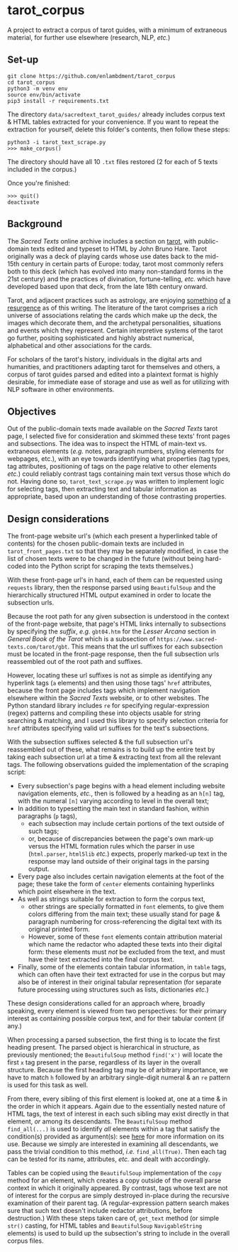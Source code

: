 # tarot_corpus

A project to extract a corpus of tarot guides, with a minimum of extraneous material, for further use elsewhere (research, NLP, _etc._) 

## Set-up

```
git clone https://github.com/enlambdment/tarot_corpus
cd tarot_corpus
python3 -m venv env
source env/bin/activate
pip3 install -r requirements.txt
```

The directory `data/sacredtext_tarot_guides/` already includes corpus text & HTML tables extracted for your convenience. If you want to repeat the extraction for yourself, delete this folder's contents, then follow these steps:

```
python3 -i tarot_text_scrape.py
>>> make_corpus()
``` 

The directory should have all 10 `.txt` files restored (2 for each of 5 texts included in the corpus.)

Once you're finished:

```
>>> quit()
deactivate
```

## Background

The _Sacred Texts_ online archive includes a section on [tarot](https://sacred-texts.com/tarot/), with public-domain texts edited and typeset to HTML by John Bruno Hare. Tarot originally was a deck of playing cards whose use dates back to the mid-15th century in certain parts of Europe: today, tarot most commonly refers both to this deck (which has evolved into many non-standard forms in the 21st century) and the practices of divination, fortune-telling, _etc._ which have developed based upon that deck, from the late 18th century onward. 

Tarot, and adjacent practices such as astrology, are enjoying [something](https://www.newyorker.com/magazine/2019/10/28/astrology-in-the-age-of-uncertainty) [of](https://www.nytimes.com/2019/08/28/style/therapy-psychology-astrology-tarot-ayahuasca.html) [a](https://www.thecut.com/article/tarot-cards.html) [resurgence](https://www.wired.com/gallery/best-tarot-card-apps/) as of this writing. The literature of the tarot comprises a rich universe of associations relating the cards which make up the deck, the images which decorate them, and the archetypal personalities, situations and events which they represent. Certain interpretive systems of the tarot go further, positing sophisticated and highly abstract numerical, alphabetical and other associations for the cards.

For scholars of the tarot's history, individuals in the digital arts and humanities, and practitioners adapting tarot for themselves and others, a corpus of tarot guides parsed and edited into a plaintext format is highly desirable, for immediate ease of storage and use as well as for utilizing with NLP software in other environments.

## Objectives

Out of the public-domain texts made available on the _Sacred Texts_ tarot page, I selected five for consideration and skimmed these texts' front pages and subsections. The idea was to inspect the HTML of main-text vs. extraneous elements (_e.g._ notes, paragraph numbers, styling elements for webpages, etc.), with an eye towards identifying what properties (tag types, tag attributes, positioning of tags on the page relative to other elements _etc._) could reliably contrast tags containing main text versus those which do not. Having done so, `tarot_text_scrape.py` was written to implement logic for selecting tags, then extracting text and tabular information as appropriate, based upon an understanding of those contrasting properties.

## Design considerations

The front-page website url's (which each present a hyperlinked table of contents) for the chosen public-domain texts are included in `tarot_front_pages.txt` so that they may be separately modified, in case the list of chosen texts were to be changed in the future (without being hard-coded into the Python script for scraping the texts themselves.) 

With these front-page url's in hand, each of them can be requested using `requests` library, then the response parsed using `BeautifulSoup` and the hierarchically structured HTML output examined in order to locate the subsection urls. 

Because the root path for any given subsection is understood in the context of the front-page website, that page's HTML links internally to subsections by specifying the _suffix_, _e.g._ `gbt04.htm` for the _Lesser Arcana_ section in _General Book of the Tarot_ which is a subsection of `https://www.sacred-texts.com/tarot/gbt`. This means that the url suffixes for each subsection must be located in the front-page response, then the full subsection urls reassembled out of the root path and suffixes. 

However, locating these url suffixes is not as simple as identifying any hyperlink tags (`a` elements) and then using those tags' `href` attributes, because the front page includes tags which implement navigation elsewhere within the _Sacred Texts_ website, or to other websites. The Python standard library includes `re` for specifying regular-expression (regex) patterns and compiling these into objects usable for string searching & matching, and I used this library to specify selection criteria for `href` attributes specifying valid url suffixes for the text's subsections.

With the subsection suffixes selected & the full subsection url's reassembled out of these, what remains is to build up the entire text by taking each subsection url at a time & extracting text from all the relevant tags. The following observations guided the implementation of the scraping script:

- Every subsection's page begins with a head element including website navigation elements, _etc._, then is followed by a heading as an `h[n]` tag, with the numeral `[n]` varying according to level in the overall text;
- In addition to typesetting the main text in standard fashion, within paragraphs (`p` tags), 
	- each subsection may include certain portions of the text outside of such tags; 
	- or, because of discrepancies between the page's own mark-up versus the HTML formation rules which the parser in use (`html.parser`, `html5lib` _etc._) expects, properly marked-up text in the response may land outside of their original tags in the parsing output.
- Every page also includes certain navigation elements at the foot of the page; these take the form of  `center` elements containing hyperlinks which point elsewhere in the text.
- As well as strings suitable for extraction to form the corpus text, 
	- other strings are specially formatted in `font` elements, to give them colors differing from the main text; these usually stand for page & paragraph numbering for cross-referencing the digital text with its original printed form.
	- However, some of these `font` elements contain attribution material which name the redactor who adapted these texts into their digital form: these elements must _not_ be excluded from the text, and must have their text extracted into the final corpus text.
- Finally, some of the elements contain tabular information, in `table` tags, which can often have their text extracted for use in the corpus but may also be of interest in their original tabular representation (for separate future processing using structures such as lists, dictionaries _etc._)

These design considerations called for an approach where, broadly speaking, every element is viewed from two perspectives: for their primary interest as containing possible corpus text, and for their tabular content (if any.)

When processing a parsed subsection, the first thing is to locate the first heading present. The parsed object is hierarchical in structure, as previously mentioned; the `BeautifulSoup` method `find('x')` will locate the first `x` tag present in the parse, regardless of its layer in the overall structure. Because the first heading tag may be of arbitrary importance, we have to match `h` followed by an arbitrary single-digit numeral & an `re` pattern is used for this task as well.

From there, every sibling of this first element is looked at, one at a time & in the order in which it appears. Again due to the essentially nested nature of HTML tags, the text of interest in each such sibling may exist directly in that element, _or_ among its descendants. The `BeautifulSoup` method `find_all(...)` is used to identify _all_ elements within a tag that satisfy the condition(s) provided as argument(s): see [here](https://www.crummy.com/software/BeautifulSoup/bs4/doc/#searching-the-tree) for more information on its use. Because we simply are interested in examining all descendants, we pass the trivial condition to this method, _i.e._ `find_all(True)`. Then each tag can be tested for its name, attributes, _etc._ and dealt with accordingly.

Tables can be copied using the `BeautifulSoup` implementation of the `copy` method for an element, which creates a copy outside of the overall parse context in which it originally appeared. By contrast, tags whose text are not of interest for the corpus are simply destroyed in-place during the recursive examination of their parent tag. (A regular-expression pattern search makes sure that such text doesn't include redactor attributions, before destruction.) With these steps taken care of, `get_text` method (or simple `str()` casting, for HTML tables and `BeautifulSoup` `NavigableString` elements) is used to build up the subsection's string to include in the overall corpus files.




